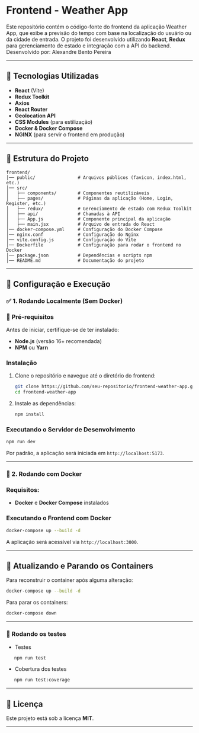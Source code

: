 # Frontend - Weather App

Este repositório contém o código-fonte do frontend da aplicação Weather App, que exibe a previsão do tempo com base na localização do usuário ou da cidade de entrada. O projeto foi desenvolvido utilizando **React**, **Redux** para gerenciamento de estado e integração com a API do backend. Desenvolvido por: Alexandre Bento Pereira

---

## 🚀 Tecnologias Utilizadas
- **React** (Vite)
- **Redux Toolkit**
- **Axios**
- **React Router**
- **Geolocation API**
- **CSS Modules** (para estilização)
- **Docker & Docker Compose**
- **NGINX** (para servir o frontend em produção)

---

## 📂 Estrutura do Projeto

```
frontend/
│── public/                # Arquivos públicos (favicon, index.html, etc.)
│── src/
│   ├── components/        # Componentes reutilizáveis
│   ├── pages/             # Páginas da aplicação (Home, Login, Register, etc.)
│   ├── redux/             # Gerenciamento de estado com Redux Toolkit
│   ├── api/               # Chamadas à API
│   ├── App.js             # Componente principal da aplicação
│   ├── main.jsx           # Arquivo de entrada do React
│── docker-compose.yml     # Configuração do Docker Compose
│── nginx.conf             # Configuração do Nginx
│── vite.config.js         # Configuração do Vite
│── Dockerfile             # Configuração para rodar o frontend no Docker
│── package.json           # Dependências e scripts npm
│── README.md              # Documentação do projeto
```

---

## 🔧 Configuração e Execução

### ✅ 1. Rodando Localmente (Sem Docker)

### 📌 **Pré-requisitos**
Antes de iniciar, certifique-se de ter instalado:
- **Node.js** (versão 16+ recomendada)
- **NPM** ou **Yarn**

### **Instalação**
1. Clone o repositório e navegue até o diretório do frontend:
   ```sh
   git clone https://github.com/seu-repositorio/frontend-weather-app.git
   cd frontend-weather-app
   ```
2. Instale as dependências:
   ```sh
   npm install
   ```

### **Executando o Servidor de Desenvolvimento**
```sh
npm run dev
```
Por padrão, a aplicação será iniciada em `http://localhost:5173`.

---

### 🐳 2. Rodando com Docker

### **Requisitos:**
- **Docker** e **Docker Compose** instalados

### **Executando o Frontend com Docker**
```sh
docker-compose up --build -d
```
A aplicação será acessível via `http://localhost:3000`.

---


## 🔄 Atualizando e Parando os Containers
Para reconstruir o container após alguma alteração:
```sh
docker-compose up --build -d
```
Para parar os containers:
```sh
docker-compose down
```

---

### **🚀 Rodando os testes**
- Testes
```sh
   npm run test
   ```

- Cobertura dos testes
```sh
   npm run test:coverage
   ```

---

## 📜 Licença
Este projeto está sob a licença **MIT**.

---
